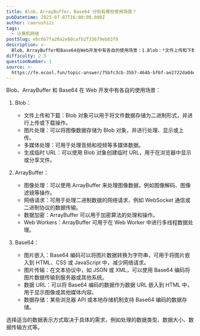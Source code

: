 ```yaml
---
title: Blob，ArrayBuffer，Base64 分别有哪些使用场景？
pubDatetime: 2023-07-07T16:00:00.000Z
author: caorushizi
tags:
  - 计算机网络
postSlug: ebc6b7fa20a2e60cafb2f33679eb83f0
description: >-
  Blob、ArrayBuffer和Base64在Web开发中有各自的使用场景：1.Blob：*文件上传和下载：Blob对象可以用于将文件数据存储为二进制形式，并进行上传或下载操作。*图片处理：可以将图
difficulty: 2.5
questionNumber: 1
source: >-
  https://fe.ecool.fun/topic-answer/75bfc3cb-35b7-464b-bf6f-ae2722da04e8?orderBy=updateTime&order=desc&tagId=16
---
```


Blob、ArrayBuffer 和 Base64 在 Web 开发中有各自的使用场景：

1.  Blob：

    - 文件上传和下载：Blob 对象可以用于将文件数据存储为二进制形式，并进行上传或下载操作。
    - 图片处理：可以将图像数据存储为 Blob 对象，并进行处理、显示或上传。
    - 多媒体处理：可用于处理音频和视频等多媒体数据。
    - 生成临时 URL：可以使用 Blob 对象创建临时 URL，用于在浏览器中显示或分享文件。

2.  ArrayBuffer：

    - 图像处理：可以使用 ArrayBuffer 来处理图像数据，例如图像解码、图像滤镜等操作。
    - 网络请求：可用于处理二进制数据的网络请求，例如 WebSocket 通信或二进制协议的数据传输。
    - 数据加密：ArrayBuffer 可以用于加密算法的处理和操作。
    - Web Workers：ArrayBuffer 可用于在 Web Worker 中进行多线程数据处理。

3.  Base64：

    - 图片嵌入：Base64 编码可以将图片数据转换为字符串，可用于将图片嵌入到 HTML、CSS 或 JavaScript 中，减少网络请求。
    - 图片传输：在文本协议中，如 JSON 或 XML，可以使用 Base64 编码将图片数据传输到服务器或其他系统。
    - 数据 URL：可以将 Base64 编码的数据作为数据 URL 嵌入到 HTML 中，用于显示图像或其他媒体内容。
    - 数据存储：某些浏览器 API 或本地存储机制支持 Base64 编码的数据存储。

选择适当的数据表示方式取决于具体的需求，例如处理的数据类型、数据大小、数据传输方式等。
